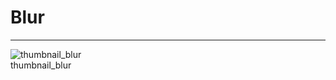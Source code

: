 
# Blur

---

  
![thumbnail_blur](https://studio-assets.supernova.io/design-systems/27883/8a60de97-621d-4ac3-8232-465ecb8e645f.png)  
thumbnail_blur  
